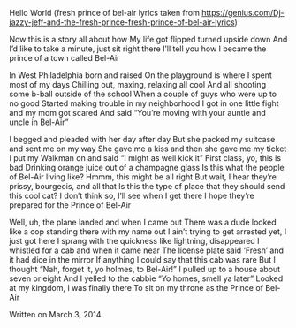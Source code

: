 Hello World
(fresh prince of bel-air lyrics taken from https://genius.com/Dj-jazzy-jeff-and-the-fresh-prince-fresh-prince-of-bel-air-lyrics)

Now this is a story all about how My life got flipped turned upside down And I’d like to take a minute, just sit right there I’ll tell you how I became the prince of a town called Bel-Air

In West Philadelphia born and raised On the playground is where I spent most of my days Chilling out, maxing, relaxing all cool And all shooting some b-ball outside of the school When a couple of guys who were up to no good Started making trouble in my neighborhood I got in one little fight and my mom got scared And said “You’re moving with your auntie and uncle in Bel-Air”

I begged and pleaded with her day after day But she packed my suitcase and sent me on my way She gave me a kiss and then she gave me my ticket I put my Walkman on and said “I might as well kick it” First class, yo, this is bad Drinking orange juice out of a champagne glass Is this what the people of Bel-Air living like? Hmmm, this might be all right But wait, I hear they’re prissy, bourgeois, and all that Is this the type of place that they should send this cool cat? I don’t think so, I’ll see when I get there I hope they’re prepared for the Prince of Bel-Air

Well, uh, the plane landed and when I came out There was a dude looked like a cop standing there with my name out I ain’t trying to get arrested yet, I just got here I sprang with the quickness like lightning, disappeared I whistled for a cab and when it came near The license plate said ‘Fresh’ and it had dice in the mirror If anything I could say that this cab was rare But I thought “Nah, forget it, yo holmes, to Bel-Air!” I pulled up to a house about seven or eight And I yelled to the cabbie “Yo homes, smell ya later” Looked at my kingdom, I was finally there To sit on my throne as the Prince of Bel-Air

Written on March 3, 2014
